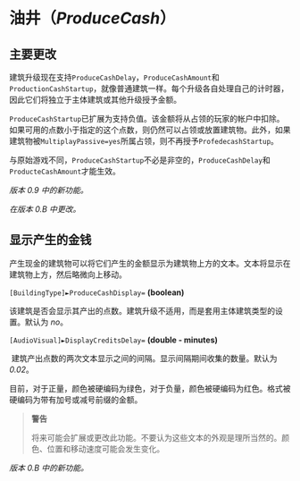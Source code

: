 # 油井（*ProduceCash*）

## 主要更改

建筑升级现在支持`ProduceCashDelay`，`ProduceCashAmount`和`ProductionCashStartup`，就像普通建筑一样。每个升级各自处理自己的计时器，因此它们将独立于主体建筑或其他升级授予金额。

`ProduceCashStartup`已扩展为支持负值。该金额将从占领的玩家的帐户中扣除。如果可用的点数小于指定的这个点数，则仍然可以占领或放置建筑物。此外，如果建筑物被`MultiplayPassive=yes`所属占领，则不再授予`ProfedecashStartup`。

与原始游戏不同，`ProduceCashStartup`不必是非空的，`ProduceCashDelay`和`ProducteCashAmount`才能生效。

*版本 0.9 中的新功能。*

*在版本 0.B 中更改。*



## 显示产生的金钱

产生现金的建筑物可以将它们产生的金额显示为建筑物上方的文本。文本将显示在建筑物上方，然后略微向上移动。

`[BuildingType]►ProduceCashDisplay=` **(boolean)**

​	该建筑是否会显示其产出的点数。建筑升级不适用，而是套用主体建筑类型的设置。默认为 *no*。

`[AudioVisual]►DisplayCreditsDelay=` **(double - minutes)**

​	建筑产出点数的两次文本显示之间的间隔。显示间隔期间收集的数量。默认为 *0.02*。

目前，对于正量，颜色被硬编码为绿色，对于负量，颜色被硬编码为红色。格式被硬编码为带有加号或减号前缀的金额。

> **警告**
>
> 将来可能会扩展或更改此功能。不要认为这些文本的外观是理所当然的。颜色、位置和移动速度可能会发生变化。
>

*版本 0.B 中的新功能。*